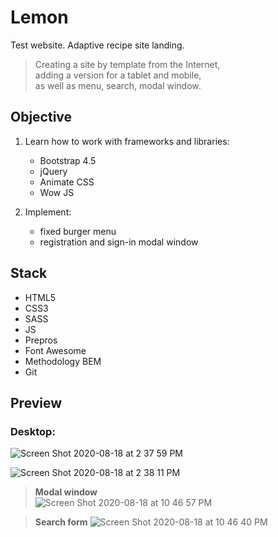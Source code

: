 # Lemon


Test website. 
   Adaptive recipe site landing.  
   > Сreating a site by template from the Internet,  
   > adding a version for a tablet and mobile,  
   > as well as menu, search, modal window.

## Objective 

1. Learn how to work with frameworks and libraries:
   - Bootstrap 4.5
   - jQuery
   - Animate CSS
   - Wow JS
   
   
2. Implement:  
      - fixed burger menu
      - registration and sign-in modal window






## Stack 

- HTML5
- CSS3
- SASS
- JS
- Prepros
- Font Awesome
- Methodology BEM
- Git


## Preview


### **Desktop**: 




![Screen Shot 2020-08-18 at 2 37 59 PM](https://user-images.githubusercontent.com/55539864/90510292-62927a00-e163-11ea-868c-bac8c25f90ba.png)

![Screen Shot 2020-08-18 at 2 38 11 PM](https://user-images.githubusercontent.com/55539864/90510299-645c3d80-e163-11ea-8d18-32413c22201e.png)

   >**Modal window**  
![Screen Shot 2020-08-18 at 10 46 57 PM](https://user-images.githubusercontent.com/55539864/90558450-c9845300-e1a4-11ea-8cea-49fc93f9ff9b.png)


   >**Search form**
![Screen Shot 2020-08-18 at 10 46 40 PM](https://user-images.githubusercontent.com/55539864/90558454-cb4e1680-e1a4-11ea-8651-2c39dcac8bee.png)



 

